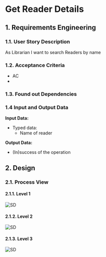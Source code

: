 # Get Reader Details
## 1. Requirements Engineering
### 1.1. User Story Description

As Librarian I want to search Readers by name

### 1.2. Acceptance Criteria
- AC
-
### 1.3. Found out Dependencies
### 1.4 Input and Output Data

**Input Data:**

* Typed data:
    * Name of reader

**Output Data:**

* (In)success of the operation

## 2. Design
### 2.1. Process View
#### 2.1.1. Level 1
![SD](US24-N1.svg)
#### 2.1.2. Level 2
![SD](us24-N2.svg)
#### 2.1.3. Level 3
![SD](us24-N3.svg)
